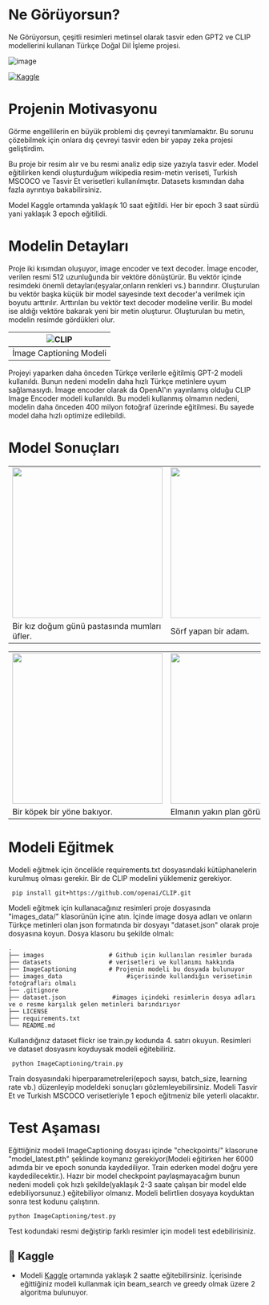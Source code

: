 # Ne Görüyorsun?
Ne Görüyorsun, çeşitli resimleri metinsel olarak tasvir eden GPT2 ve CLIP modellerini kullanan Türkçe Doğal Dil İşleme projesi.

![image](https://user-images.githubusercontent.com/77508537/184640351-05e43f6d-ea4b-459b-a4be-be21da65e717.png)

[![Kaggle](http://img.shields.io/static/v1?logo=kaggle&style=plastic&color=blue&label=kaggle&labelColor=grey&message=notebooks)](https://www.kaggle.com/code/eneskulak/ne-goruyorsun)
# Projenin Motivasyonu
Görme engellilerin en büyük problemi dış çevreyi tanımlamaktır. Bu sorunu çözebilmek için onlara dış çevreyi tasvir eden bir yapay zeka projesi geliştirdim.

Bu proje bir resim alır ve bu resmi analiz edip size yazıyla tasvir eder. Model eğitilirken kendi oluşturduğum wikipedia resim-metin veriseti, Turkish MSCOCO ve Tasvir Et verisetleri kullanılmıştır. Datasets kısmından daha fazla ayrıntıya bakabilirsiniz.

Model Kaggle ortamında yaklaşık 10 saat eğitildi. Her bir epoch 3 saat sürdü yani yaklaşık 3 epoch eğitilidi.

# Modelin Detayları
Proje iki kısımdan oluşuyor, image encoder ve text decoder. İmage encoder, verilen resmi 512 uzunluğunda bir vektöre dönüştürür. 
Bu vektör içinde resimdeki önemli detayları(eşyalar,onların renkleri vs.) barındırır. Oluşturulan bu vektör başka küçük bir model sayesinde text decoder'a verilmek için boyutu arttırılır.
Arttırılan bu vektör text decoder modeline verilir. Bu model ise aldığı vektöre bakarak yeni bir metin oluşturur. Oluşturulan bu metin, modelin resimde gördükleri olur.

| ![CLIP](../main/images/model_sema.jpg) |
|:--:|
| İmage Captioning Modeli |

Projeyi yaparken daha önceden Türkçe verilerle eğitilmiş  GPT-2 modeli kullanıldı. Bunun nedeni modelin daha hızlı Türkçe metinlere uyum sağlamasıydı. İmage encoder olarak da OpenAI'ın yayınlamış olduğu CLIP Image Encoder modeli kullanıldı.
Bu modeli kullanmış olmamın nedeni, modelin daha önceden 400 milyon fotoğraf üzerinde eğitilmesi. Bu sayede model daha hızlı optimize edilebildi.

# Model Sonuçları
 <table>
  <tr>
    <td><img src="../main/images/test1.jpg" width="300"></td>
    <td><img src="../main/images/test3.jpg" width="300"></td>
    <td><img src="../main/images/test5.png" width="300"></td>
  </tr>
  <tr>
    <td>Bir kız doğum günü pastasında mumları üfler.</td>
     <td> Sörf yapan bir adam.</td>
    <td>Bir grup otobüs, bir otoparkta park edildi.</td>
  </tr>
 </table>
 <table>
  <tr>
    <td><img src="../main/images/test2.png" width="300"></td>
    <td><img src="../main/images/test4.jpg" width="300"></td>
    <td><img src="../main/images/test6.jpg" width="300"></td>
  </tr>
  <tr>
    <td>Bir köpek bir yöne bakıyor.</td>
     <td> Elmanın yakın plan görüntüsü.</td>
    <td>Çimlerin altında duran bir yavru kedi.</td>
  </tr>
 </table>
 
 # Modeli Eğitmek 
 Modeli eğitmek için öncelikle requirements.txt dosyasındaki kütüphanelerin kurulmuş olması gerekir. Bir de CLIP modelini yüklemeniz gerekiyor. 
 ```
  pip install git+https://github.com/openai/CLIP.git
 ```
 Modeli eğitmek için kullanacağınız resimleri proje dosyasında "images_data/" klasorünün içine atın. İçinde image dosya adları ve onların Türkçe metinleri olan json formatında bir dosyayı "dataset.json" olarak proje dosyasına koyun.
Dosya klasoru bu şekilde olmalı: 

    .
    ├── images                  # Github için kullanılan resimler burada 
    ├── datasets                # verisetleri ve kullanımı hakkında 
    ├── ImageCaptioning         # Projenin modeli bu dosyada bulunuyor
    ├── images_data                  #içerisinde kullandığın verisetinin fotoğrafları olmalı
    ├── .gitignore            
    ├── dataset.json             #images içindeki resimlerin dosya adları ve o resme karşılık gelen metinleri barındırıyor 
    ├── LICENSE
    ├── requirements.txt
    └── README.md
 Kullandığınız dataset flickr ise train.py kodunda 4. satırı okuyun. 
 Resimleri ve dataset dosyasını koyduysak modeli eğitebiliriz.
 
 
 ```
  python ImageCaptioning/train.py
 ```
 Train dosyasındaki hiperparametreleri(epoch sayısı, batch_size, learning rate vb.) düzenleyip modeldeki sonuçları gözlemleyebilirsiniz. Modeli Tasvir Et ve Turkish MSCOCO verisetleriyle 1 epoch eğitmeniz bile yeterli olacaktır.
 
 # Test Aşaması
 Eğittiğiniz modeli ImageCaptioning dosyası içinde "checkpoints/" klasorune "model_latest.pth" şeklinde koymanız gerekiyor(Modeli eğitirken her 6000 adımda bir ve epoch sonunda kaydediliyor. Train ederken model doğru yere kaydedilecektir.). Hazır bir model checkpoint paylaşmayacağım bunun nedeni modeli çok hızlı şekilde(yaklaşık 2-3 saate çalışan bir model elde edebiliyorsunuz.) eğitebiliyor olmanız.
 Modeli belirtlien dosyaya koyduktan sonra test kodunu çalıştırın. 
  ```
  python ImageCaptioning/test.py
 ```
Test kodundaki resmi değiştirip farklı resimler için modeli test edebilirisiniz.
## 📓 Kaggle

* Modeli [Kaggle](https://www.kaggle.com/code/eneskulak/ne-goruyorsun) ortamında yaklaşık 2 saatte eğitebilirsiniz. İçerisinde eğittiğiniz modeli kullanmak için beam_search ve greedy olmak üzere 2 algoritma bulunuyor.
